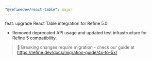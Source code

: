 ```yaml
---
"@refinedev/react-table": major
---
```


feat: upgrade React Table integration for Refine 5.0

- Removed deprecated API usage and updated test infrastructure for Refine 5 compatibility.

> 🚨 Breaking changes require migration - check our guide at https://refine.dev/docs/migration-guide/4x-to-5x/
